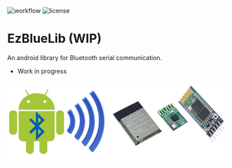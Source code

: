 ![workflow](https://github.com/H1Jam/EzBlueLib/actions/workflows/gradle.yml/badge.svg)
![license](https://img.shields.io/github/license/H1Jam/EzBlueLib)
# EzBlueLib (WIP)
An android library for Bluetooth serial communication.
* Work in progress

![Modems](/docs/blemodems2.jpg)
